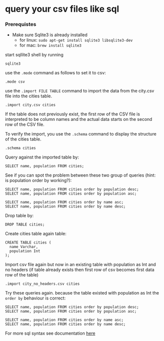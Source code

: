 # query your csv files like sql

### Prerequistes
* Make sure Sqlite3 is already installed 
    * for linux: `sudo apt-get install sqlite3 libsqlite3-dev`
    * for mac: `brew install sqlite3`

start sqllite3 shell by running
`````
sqlite3
`````
    
use the `.mode` command as follows to set it to csv:

`````
.mode csv
`````
 use the `.import FILE TABLE` command to import the data from the city.csv file into the cities table.
 ````` 
.import city.csv cities
`````
If the table does not previously exist, the first row of the CSV file is interpreted to be column names and the actual data starts on the second row of the CSV file.

To verify the import, you use the `.schema` command to display the structure of the cities table.
`````
.schema cities
`````

Query against the imported table by:
````
SELECT name, population FROM cities;
````
See if you can spot the problem between these two group of queries (hint: is population order by working?):
````
SELECT name, population FROM cities order by population desc;
SELECT name, population FROM cities order by population asc;

SELECT name, population FROM cities order by name asc;
SELECT name, population FROM cities order by name desc;
````

Drop table by:
````
DROP TABLE cities;
````

Create cities table again table:
````
CREATE TABLE cities (
  name Varchar,
  population Int
);
````

Import csv file again but now in an existing table with population as Int and no headers (if table already exists then first row of csv becomes first data row of the table)
````
.import city_no_headers.csv cities
````

Try these queries again. because the table existed with population as Int the `order by` behaviour is correct: 
````
SELECT name, population FROM cities order by population desc;
SELECT name, population FROM cities order by population asc;

SELECT name, population FROM cities order by name asc;
SELECT name, population FROM cities order by name desc;
````

For more sql syntax see documentation [here](https://www.w3schools.com/sql/sql_syntax.asp)


    
